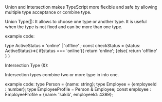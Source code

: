 Union and Intersection makes TypeScript more flexible and safe by allowing multiple type acceptance or combine type.

Union Type(|):
It allows to choose one type or another type. It is useful when the type is not fixed and can be more than one type.

example code:

type ActiveStatus = 'online' | 'offline' ;
const checkStatus = (status: ActiveStatus)=>{
    if(status === 'online'){
        return 'online';
    }else{
        return 'offline'
    }
}



Intersection Type (&):

Intersection types combine two or more type in into one. 

example code:
type Person = {name: string};
type Employee = {employeeId : number};
type EmployeeProfile = Person & Employee;
const employee : EmployeeProfile = {name: 'sakib', employeeId: 4389};


